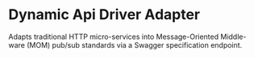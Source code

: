 # Dynamic Api Driver Adapter
Adapts traditional HTTP micro-services into Message-Oriented Middle-ware (MOM) pub/sub standards via a Swagger specification endpoint.
